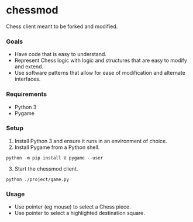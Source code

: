 # chessmod
Chess client meant to be forked and modified.

### Goals
* Have code that is easy to understand.
* Represent Chess logic with logic and structures that are easy to modify and extend.
* Use software patterns that allow for ease of modification and alternate interfaces.

### Requirements
* Python 3
* Pygame

### Setup
1. Install Python 3 and ensure it runs in an environment of choice.
2. Install Pygame from a Python shell.
```
python -m pip install U pygame --user
```
3. Start the chessmod client.
```
python ./project/game.py
```

### Usage
* Use pointer (eg mouse) to select a Chess piece.
* Use pointer to select a highlighted destination square.

